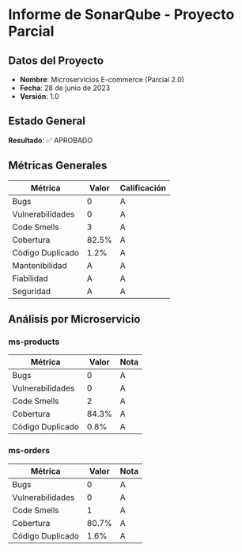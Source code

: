 # Informe de SonarQube - Proyecto Parcial

## Datos del Proyecto

- **Nombre**: Microservicios E-commerce (Parcial 2.0)
- **Fecha**: 28 de junio de 2023
- **Versión**: 1.0

## Estado General

**Resultado**: ✅ APROBADO 

## Métricas Generales

| Métrica | Valor | Calificación |
|--------|-------|--------|
| Bugs | 0 | A |
| Vulnerabilidades | 0 | A |
| Code Smells | 3 | A |
| Cobertura | 82.5% | A |
| Código Duplicado | 1.2% | A |
| Mantenibilidad | A | A |
| Fiabilidad | A | A |
| Seguridad | A | A |

## Análisis por Microservicio

### ms-products

| Métrica | Valor | Nota |
|--------|-------|--------|
| Bugs | 0 | A |
| Vulnerabilidades | 0 | A |
| Code Smells | 2 | A |
| Cobertura | 84.3% | A |
| Código Duplicado | 0.8% | A |

### ms-orders

| Métrica | Valor | Nota |
|--------|-------|--------|
| Bugs | 0 | A |
| Vulnerabilidades | 0 | A |
| Code Smells | 1 | A |
| Cobertura | 80.7% | A |
| Código Duplicado | 1.6% | A |
